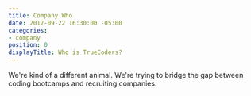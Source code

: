 ```yaml
---
title: Company Who
date: 2017-09-22 16:30:00 -05:00
categories:
- company
position: 0
displayTitle: Who is TrueCoders?
---
```


We're kind of a different animal. We're trying to bridge the gap between coding bootcamps and recruiting companies.